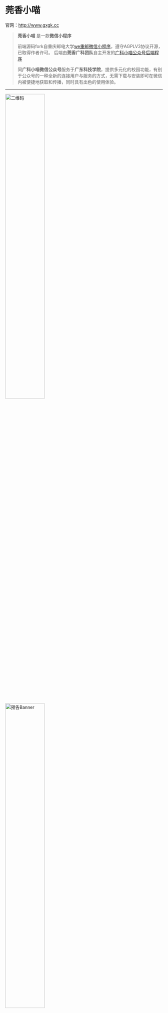 莞香小喵
===
官网：http://www.gxgk.cc

> **莞香小喵** 
是一款**微信小程序**
> 
> 前端源码fork自重庆邮电大学[we重邮微信小程序](https://github.com/mcc108/wecqupt)，遵守AGPLV3协议开源，已取得作者许可。
后端由**莞香广科团队**自主开发的[广科小喵公众号后端程序](https://github.com/paicha/gxgk-wechat-server)
> 
> 同**广科小喵微信公众号**服务于**广东科技学院**，提供多元化的校园功能，有别于公众号的一种全新的连接用户与服务的方式，无需下载与安装即可在微信内被便捷地获取和传播，同时具有出色的使用体验。

---

<img src="http://qn.gxgk.cc/gh_5c6a6a670724_344.jpg" alt="二维码" width="50%">
<img src="http://mmbiz.qpic.cn/mmbiz_jpg/Lvb91u9VuuhWXc3utSurMnIBPgITjIibtia2RjyhMAricPQcosc6BBPzwuPIKiaraNyz1apOQVKKC86oOkXGeZA3lg/640?wx_fmt=jpeg&tp=webp&wxfrom=5&wx_lazy=1" alt="预告Banner" width="50%">
<img src="http://mmbiz.qpic.cn/mmbiz_jpg/Lvb91u9Vuug9AgxPAgM9Kak2zIO8mxKib4GYNibJYQPacw5AFicIGRNAzUP8173BI0JfEoibYSTEgxXMFqcf1pNAGQ/640?wx_fmt=jpeg&tp=webp&wxfrom=5&wx_lazy=1" alt="首页" width="50%">

---

## 开源许可证 License AGPLv3
 
请认真阅读并遵守以下开源协议

`AGPLv3` [GNU Affero General Public License v3.0](https://github.com/lanshan-studio/wecqupt/blob/master/LICENSE)

Ps: 维护者为专业后端，业余前端，如有错漏敬请指正，目前维护人员均已毕业，后续维护....

强烈谴责本校《广科微生活》小程序不遵守AGPLv3，闭源同时Copy该项目借阅信息与我要找书等功能代码。仅此告知，望自珍重。

---

## 版本日志

> 版本号命名规则 vX.Y.Z
> 
> X: 主版本号, Y: 次版本号, Z: 修订号
> 
> 修饰后缀词(可选) - alpha: 内测版, beta: 公测版, 无(默认): 正式版

### v2.0.0 正式版
* 2018.08.25 发布
* 功能重构
  * 因为重构了后端，不得已前端也需要修改，阉割了很多功能，之后慢慢填上

### v1.0.0 正式版
* 2017.04.18 发布
* 新增功能
  * 完成用户反馈与图片上传

### v0.0.7 公测版
* 2017.03.07 发布
* 新增功能
  * 对未绑定用户开放空课室查询和图书查询
  * 适配教师课表
  * 无借书显示图书馆卡片
* 修复BUG
  * 修复空教室scroll-view无法滑动
  * 修复资讯页面网络出错提示ok
  * 修复打开单页面显示登录状态失效
  * 调整课表指正时间
  * 修复空课室框架出错
  * 修正主页滑动异常

### v0.0.6 公测版
* 2017.02.21 发布
* 新增功能
  * 上线空教室查询

### v0.0.5 公测版
* 2017.02.17 发布
* 新增功能
  * 学生查询增加考试安排，成绩查询查看
* 修复BUG
  * 修复成绩功能分享时读取自身缓存
  * 修复首页课表框架
  * 修复课表分享出错
  * 统一接口格式
  * 修复校园卡数据出错提示
  * 修复网络连接出错首页按钮可点击
  * 修复课表可滑动到第0周

### v0.0.4 公测版
* 2017.02.16 发布
* 新增功能
  * 增加课表显示

### v0.0.3 公测版
* 2017.02.11 发布
* 修复BUG
  * 修复ios卡片无法正常载入文件
  * 修复重复刷新卡片问题
  * 修复打开重复登录问题
  * 优化banner显示
  * 增加班级排名专业排名显示
  * 修复卡号长度导致界面错位

### v0.0.2 公测版
* 2017.02.06  发布
* 提交腾讯审核版本

### v0.0.1 内测体验版
* 2017.02.04 [发布预告](http://mp.weixin.qq.com/s/HGxbRmTZaFqwZ3NqBEkeSw)

---

## 分支管理

```
gxgk-wechat-app
  ├─ master       // 默认分支（开发测试版本所用分支）
  ├─ stable       // 稳定分支（正式版本所用分支；高级保护分支，只允许管理员操作，通常由master分支-Merge而来）
  └─ [other]      // 其他开发分支（只允许该项目Collaborators创建及push分支）
```

---


> @ 重庆邮电大学 - 蓝山工作室 https://lanshan.studio

> @ 广东科技学院 - 莞香广科团队 http://www.gxgk.cc
